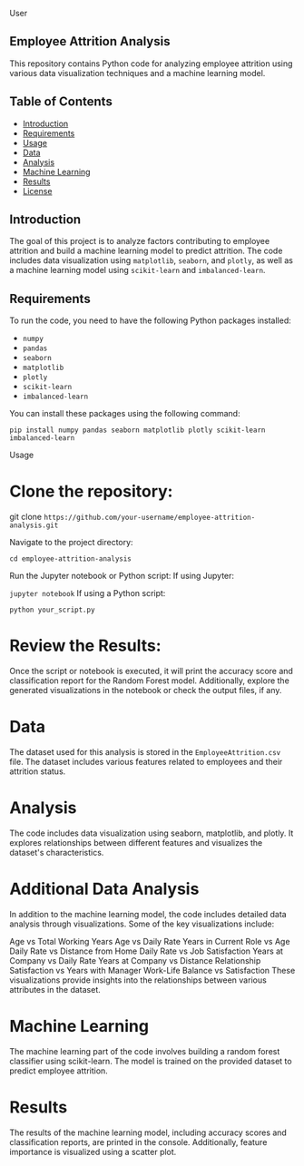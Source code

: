 User
## Employee Attrition Analysis


This repository contains Python code for analyzing employee attrition using various data visualization techniques and a machine learning model.

## Table of Contents

- [Introduction](#introduction)
- [Requirements](#requirements)
- [Usage](#usage)
- [Data](#data)
- [Analysis](#analysis)
- [Machine Learning](#machine-learning)
- [Results](#results)
- [License](#license)

## Introduction

The goal of this project is to analyze factors contributing to employee attrition and build a machine learning model to predict attrition. The code includes data visualization using `matplotlib`, `seaborn`, and `plotly`, as well as a machine learning model using `scikit-learn` and `imbalanced-learn`.

## Requirements

To run the code, you need to have the following Python packages installed:

- `numpy`
- `pandas`
- `seaborn`
- `matplotlib`
- `plotly`
- `scikit-learn`
- `imbalanced-learn`

You can install these packages using the following command:

` pip install numpy pandas seaborn matplotlib plotly scikit-learn imbalanced-learn `

Usage
# Clone the repository:

git clone `https://github.com/your-username/employee-attrition-analysis.git`

Navigate to the project directory:

`cd employee-attrition-analysis`

Run the Jupyter notebook or Python script:
If using Jupyter:

`jupyter notebook`
If using a Python script:

`python your_script.py`
# Review the Results:

Once the script or notebook is executed, it will print the accuracy score and classification report for the Random Forest model. Additionally, explore the generated visualizations in the notebook or check the output files, if any.

# Data
The dataset used for this analysis is stored in the `EmployeeAttrition.csv` file. The dataset includes various features related to employees and their attrition status.

# Analysis
The code includes data visualization using seaborn, matplotlib, and plotly. It explores relationships between different features and visualizes the dataset's characteristics.

# Additional Data Analysis
In addition to the machine learning model, the code includes detailed data analysis through visualizations. Some of the key visualizations include:

Age vs Total Working Years
Age vs Daily Rate
Years in Current Role vs Age
Daily Rate vs Distance from Home
Daily Rate vs Job Satisfaction
Years at Company vs Daily Rate
Years at Company vs Distance
Relationship Satisfaction vs Years with Manager
Work-Life Balance vs Satisfaction
These visualizations provide insights into the relationships between various attributes in the dataset.

# Machine Learning
The machine learning part of the code involves building a random forest classifier using scikit-learn. The model is trained on the provided dataset to predict employee attrition.

# Results
The results of the machine learning model, including accuracy scores and classification reports, are printed in the console. Additionally, feature importance is visualized using a scatter plot.


